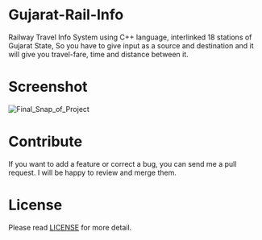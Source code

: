 # Gujarat-Rail-Info
Railway Travel Info System using C++ language, interlinked 18 stations of Gujarat State, So you have to give input as a source and destination and it will give you travel-fare, time and distance between it.

# Screenshot
![Final_Snap_of_Project](https://user-images.githubusercontent.com/37362899/77856801-3d828680-7217-11ea-9e2c-c0b5d310f69c.PNG)

# Contribute
If you want to add a feature or correct a bug, you can send me a pull request. I will be happy to review and merge them.

# License
Please read <a href="https://github.com/divyeshrabadiya07/Gujarat-Rail-Info/blob/master/LICENSE">LICENSE</a>  for more detail.
 

